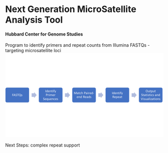 # Next Generation MicroSatellite Analysis Tool
#### Hubbard Center for Genome Studies


Program to identify primers and repeat counts from Illumina FASTQs - targeting microsatellite loci
![NGMSAT Workflow](static/NGMAT.png?raw=true "NGMSAT workflow")

Next Steps: complex repeat support

